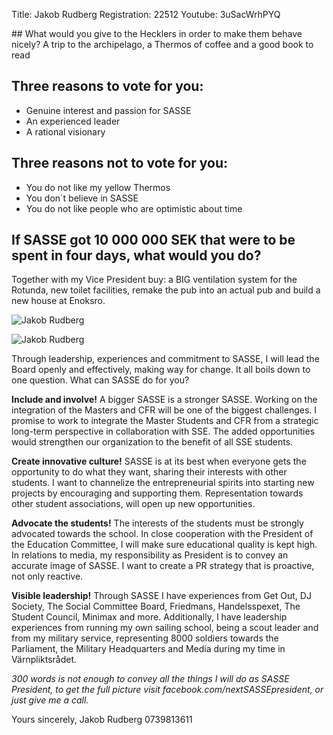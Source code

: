 Title: Jakob Rudberg
Registration: 22512
Youtube: 3uSacWrhPYQ

<section class="well" markdown="1">
## What would you give to the Hecklers in order to make them behave nicely?
A trip to the archipelago, a Thermos of coffee and a good book to read

## Three reasons to vote for you:

* Genuine interest and passion for SASSE
* An experienced leader
* A rational visionary

## Three reasons not to vote for you:

* You do not like my yellow Thermos
* You don´t believe in SASSE
* You do not like people who are optimistic about time

## If SASSE got 10 000 000 SEK that were to be spent in four days, what would you do?
Together with my Vice President buy: a BIG ventilation system for the Rotunda, new toilet facilities, remake the pub into an actual pub and build a new house at Enoksro.
</section>

![Jakob Rudberg][pic-1]

![Jakob Rudberg][pic-2]

Through leadership, experiences and commitment to SASSE, I will lead the Board openly and effectively, making way for change. It all boils down to one question.
What can SASSE do for you?

**Include and involve!** A bigger SASSE is a stronger SASSE. Working on the integration of the Masters and CFR will be one of the biggest challenges. I promise to work to integrate the Master Students and CFR from a strategic long-term perspective in collaboration with SSE. The added opportunities would strengthen our organization to the benefit of all SSE students.

**Create innovative culture!** SASSE is at its best when everyone gets the opportunity to do what they want, sharing their interests with other students. I want to channelize the entrepreneurial spirits into starting new projects by encouraging and supporting them. Representation towards other student associations, will open up new opportunities.

**Advocate the students!** The interests of the students must be strongly advocated towards the school. In close cooperation with the President of the Education Committee, I will make sure educational quality is kept high. In relations to media, my responsibility as President is to convey an accurate image of SASSE. I want to create a PR strategy that is proactive, not only reactive.

**Visible leadership!** Through SASSE I have experiences from Get Out, DJ Society, The Social Committee Board, Friedmans, Handelsspexet, The Student Council, Minimax and more. Additionally, I have leadership experiences from running my own sailing school, being a scout leader and from my military service, representing 8000 soldiers towards the Parliament, the Military Headquarters and Media during my time in Värnpliktsrådet.

*300 words is not enough to convey all the things I will do as SASSE President, to get the full picture visit facebook.com/nextSASSEpresident, or just give me a call.*

Yours sincerely,
Jakob Rudberg
0739813611

[pic-1]: /static/images/extra/jakob-rudberg-1.jpg
[pic-2]: /static/images/extra/jakob-rudberg-2.jpg
